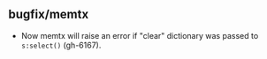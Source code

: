 ## bugfix/memtx

* Now memtx will raise an error if "clear" dictionary was passed to
  `s:select()` (gh-6167).
